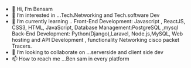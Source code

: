 - 👋 Hi, I’m Bensam 
- 👀 I’m interested in ...Tech.Networking and Tech.software Dev
- 🌱 I’m currently learning ..
Front-End Development: Javascript , ReactJS, CSS3, HTML, JavaScript,
Database Management:PostgreSQL ,mysql
Back-End Development: Python(Django),Laravel, Node.js,MySQL,
Web hosting and API Development , functionality
Networking cisco packet Tracers.
- 💞️ I’m looking to collaborate on ...serverside and client side dev
- 📫 How to reach me ...Ben sam in every platform

<!---
Bensam043/Bensam043 is a ✨ special ✨ repository because its `README.md` (this file) appears on your GitHub profile.
You can click the Preview link to take a look at your changes.
--->
